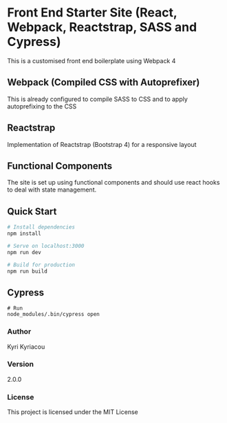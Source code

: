 # Front End Starter Site (React, Webpack, Reactstrap, SASS and Cypress)
This is a customised front end boilerplate using Webpack 4

## Webpack (Compiled CSS with Autoprefixer)
This is already configured to compile SASS to CSS and to apply autoprefixing to the CSS

## Reactstrap
Implementation of Reactstrap (Bootstrap 4) for a responsive layout

## Functional Components
The site is set up using functional components and should use react hooks to deal with state management.

## Quick Start

``` bash
# Install dependencies
npm install

# Serve on localhost:3000
npm run dev

# Build for production
npm run build
```

## Cypress

```
# Run
node_modules/.bin/cypress open
```

### Author

Kyri Kyriacou

### Version

2.0.0

### License

This project is licensed under the MIT License
